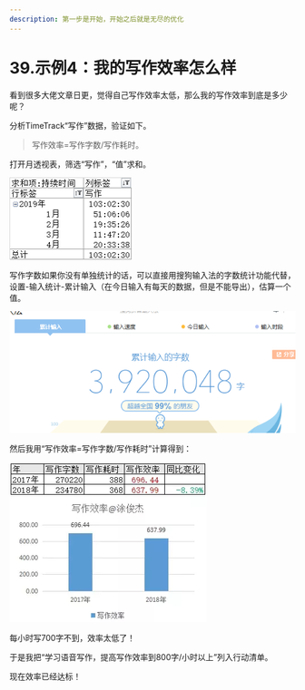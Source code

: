 ```yaml
---
description: 第一步是开始，开始之后就是无尽的优化
---
```


# 39.示例4：我的写作效率怎么样

看到很多大佬文章日更，觉得自己写作效率太低，那么我的写作效率到底是多少呢？

分析TimeTrack“写作”数据，验证如下。

> 写作效率=写作字数/写作耗时。

打开月透视表，筛选“写作”，“值”求和。

![](../.gitbook/assets/tu-pian%20%2874%29.png)

写作字数如果你没有单独统计的话，可以直接用搜狗输入法的字数统计功能代替，设置-输入统计-累计输入（在今日输入有每天的数据，但是不能导出），估算一个值。

![](../.gitbook/assets/tu-pian%20%2853%29.png)

然后我用“写作效率=写作字数/写作耗时”计算得到：

![](../.gitbook/assets/tu-pian%20%28154%29.png)

每小时写700字不到，效率太低了！

于是我把“学习语音写作，提高写作效率到800字/小时以上”列入行动清单。

现在效率已经达标！

